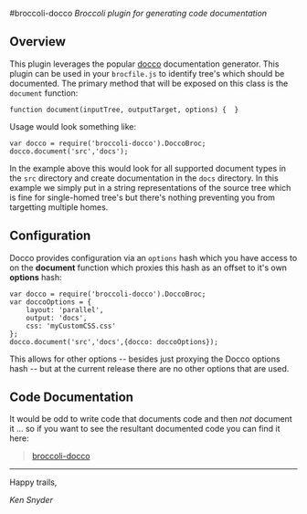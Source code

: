 #broccoli-docco
*Broccoli plugin for generating code documentation*

## Overview
This plugin leverages the popular [docco](http://jashkenas.github.io/docco/) documentation generator. This plugin can be used in your `brocfile.js` to identify tree's which should be documented. The primary method that will be exposed on this class is the `document` function:

	function document(inputTree, outputTarget, options) {  }


Usage would look something like:

	var docco = require('broccoli-docco').DoccoBroc;
	docco.document('src','docs');
	
In the example above this would look for all supported document types in the `src` directory and create documentation in the `docs` directory. In this example we simply put in a string representations of the source tree which is fine for single-homed tree's but there's nothing preventing you from targetting multiple homes.

## Configuration
Docco provides configuration via an `options` hash which you have access to on the **document** function which proxies this hash as an offset to it's own **options** hash: 

	var docco = require('broccoli-docco').DoccoBroc;
	var doccoOptions = {
		layout: 'parallel',
		output: 'docs',
		css: 'myCustomCSS.css'
	};
	docco.document('src','docs',{docco: doccoOptions});
	
This allows for other options -- besides just proxying the Docco options hash -- but at the current release there are no other options that are used.

## Code Documentation
It would be odd to write code that documents code and then *not* document it ... so if you want to see the resultant documented code you can find it here:

> [broccoli-docco](docs/index.html)

----
Happy trails,

*Ken Snyder*